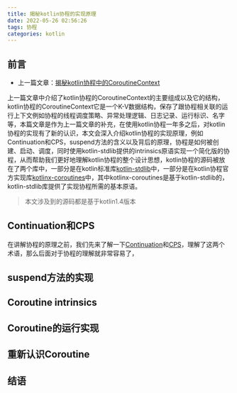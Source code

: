 ```yaml
---
title: 揭秘kotlin协程的实现原理
date: 2022-05-26 02:56:26
tags: 协程
categories: kotlin
---
```


## 前言

- 上一篇文章：[揭秘kotlin协程中的CoroutineContext](https://juejin.cn/post/6926695962354122765#heading-0)

上一篇文章中介绍了kotlin协程的CoroutineContext的主要组成以及它的结构，kotlin协程的CoroutineContext它是一个K-V数据结构，保存了跟协程相关联的运行上下文例如协程的线程调度策略、异常处理逻辑、日志记录、运行标识、名字等，本篇文章是作为上一篇文章的补充，在使用kotlin协程一年多之后，对kotlin协程的实现有了新的认识，本文会深入介绍kotlin协程的实现原理，例如Continuation和CPS，suspend方法的含义以及背后的原理，协程是如何被创建、启动、调度，同时使用kotlin-stdlib提供的intrinsics原语实现一个简化版的协程，从而帮助我们更好地理解kotlin协程的整个设计思想，kotlin协程的源码被放在了两个库中，一部分是在kotlin标准库[kotlin-stdlib](https://github.com/JetBrains/kotlin/tree/1.4.0/libraries/stdlib/src/kotlin/coroutines)中，一部分是在kotlin协程官方实现库[kotlinx-coroutines](https://github.com/Kotlin/kotlinx.coroutines/tree/native-mt-1.4.20/kotlinx-coroutines-core)中，其中kotlinx-coroutines是基于kotlin-stdlib的，kotlin-stdlib库提供了实现协程所需的基本原语。

> 本文涉及到的源码都是基于kotlin1.4版本

## Continuation和CPS

在讲解协程的原理之前，我们先来了解一下[Continuation](https://en.wikipedia.org/wiki/Continuation)和[CPS](https://en.wikipedia.org/wiki/Continuation-passing_style)，理解了这两个术语，那么后面对于协程的理解就非常容易了，



## suspend方法的实现



## Coroutine intrinsics



## Coroutine的运行实现



## 重新认识Coroutine



## 结语



